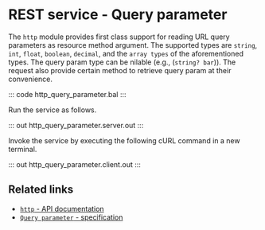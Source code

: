 # REST service - Query parameter

The `http` module provides first class support for reading URL query parameters as resource method argument. The supported types are `string`, `int`, `float`, `boolean`, `decimal`, and the `array types` of the aforementioned types. The query param type can be nilable (e.g., (`string? bar`)). The request also provide certain method to retrieve query param at their convenience.

::: code http_query_parameter.bal :::

Run the service as follows.

::: out http_query_parameter.server.out :::

Invoke the service by executing the following cURL command in a new terminal.

::: out http_query_parameter.client.out :::

## Related links
- [`http` - API documentation](https://lib.ballerina.io/ballerina/http/latest/)
- [`Query parameter` - specification](https://ballerina.io/spec/http/#2343-query-parameter)
